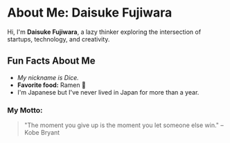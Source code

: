 # About Me: Daisuke Fujiwara

Hi, I'm **Daisuke Fujiwara**, a lazy thinker exploring the intersection of startups, technology, and creativity.  

## Fun Facts About Me  
- *My nickname is Dice.*  
- **Favorite food:** Ramen 🍜  
- I'm Japanese but I've never lived in Japan for more than a year.  

### My Motto:  
> "The moment you give up is the moment you let someone else win." – Kobe Bryant  
